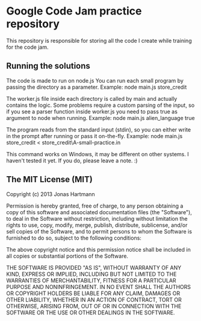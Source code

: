 # Google Code Jam practice repository
This repository is responsible for storing all the code I create while training for the code jam.

## Running the solutions
The code is made to run on node.js
You can run each small program by passing the directory as a parameter.
Example:
		node main.js store_credit

The worker.js file inside each directory is called by main and actually contains the logic.
Some problems require a custom parsing of the input, so if you see a parser function inside worker.js you need to pass true as argument to node when running.
Example:
		node main.js alien_language true

The program reads from the standard input (stdin), so you can either write in the prompt after running or pass it on-the-fly.
Example:
		node main.js store_credit < store_credit\A-small-practice.in

This command works on Windows, it may be different on other systems. I haven't tested it yet. If you do, please leave a note. :)

## The MIT License (MIT)
Copyright (c) 2013 Jonas Hartmann

Permission is hereby granted, free of charge, to any person obtaining a copy of this software and associated documentation files (the "Software"), to deal in the Software without restriction, including without limitation the rights to use, copy, modify, merge, publish, distribute, sublicense, and/or sell copies of the Software, and to permit persons to whom the Software is furnished to do so, subject to the following conditions:

The above copyright notice and this permission notice shall be included in all copies or substantial portions of the Software.

THE SOFTWARE IS PROVIDED "AS IS", WITHOUT WARRANTY OF ANY KIND, EXPRESS OR IMPLIED, INCLUDING BUT NOT LIMITED TO THE WARRANTIES OF MERCHANTABILITY, FITNESS FOR A PARTICULAR PURPOSE AND NONINFRINGEMENT. IN NO EVENT SHALL THE AUTHORS OR COPYRIGHT HOLDERS BE LIABLE FOR ANY CLAIM, DAMAGES OR OTHER LIABILITY, WHETHER IN AN ACTION OF CONTRACT, TORT OR OTHERWISE, ARISING FROM, OUT OF OR IN CONNECTION WITH THE SOFTWARE OR THE USE OR OTHER DEALINGS IN THE SOFTWARE.